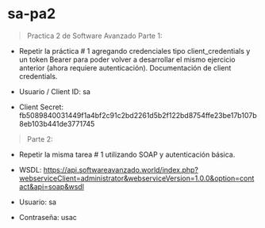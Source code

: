 # sa-pa2
> Practica 2 de Software Avanzado
> Parte 1:
- Repetir la práctica # 1 agregando credenciales tipo client_credentials y un token Bearer para poder volver a desarrollar el mismo ejercicio anterior (ahora requiere autenticación).  Documentación de client credentials.

- Usuario / Client ID: sa
- Client Secret: fb5089840031449f1a4bf2c91c2bd2261d5b2f122bd8754ffe23be17b107b8eb103b441de3771745
>Parte 2:
- Repetir la misma tarea # 1 utilizando SOAP y autenticación básica.

- WSDL:   https://api.softwareavanzado.world/index.php?webserviceClient=administrator&webserviceVersion=1.0.0&option=contact&api=soap&wsdl 
- Usuario: sa
- Contraseña: usac
